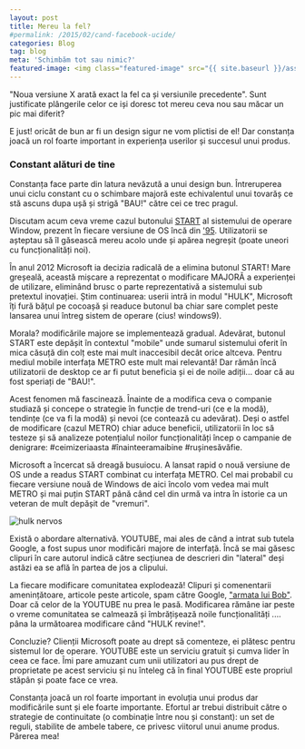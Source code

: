 ```yaml
---
layout: post
title: Mereu la fel?
#permalink: /2015/02/cand-facebook-ucide/
categories: Blog
tag: blog
meta: 'Schimbăm tot sau nimic?'
featured-image: <img class="featured-image" src="{{ site.baseurl }}/assets/img/post/cand-facebook-ucide/cfu-cover.png" alt="pixel art facebook and youtube" />
---
```


"Noua versiune X arată exact la fel ca și versiunile precedente". Sunt justificate plângerile celor ce iși doresc tot mereu ceva nou sau măcar un pic mai diferit?

E just! oricât de bun ar fi un design sigur ne vom plictisi de el! Dar constanța joacă un rol foarte important in experiența userilor și succesul unui produs.

### Constant alături de tine

Constanța face parte din latura nevăzută a unui design bun. Întreruperea unui ciclu constant cu o schimbare majoră este echivalentul unui tovarăș ce stă ascuns dupa ușă și strigă "BAU!" către cei ce trec pragul.

Discutam acum ceva vreme cazul butonului [START][1] al sistemului de operare Window, prezent în fiecare versiune de OS încă din ['95][2]. Utilizatorii se așteptau să îl găsească mereu acolo unde și apărea negreșit (poate uneori cu funcționalități noi).

În anul 2012 Microsoft ia decizia radicală de a elimina butonul START! Mare greșeală, această mișcare a reprezentat o modificare MAJORĂ a experienței de utilizare, eliminând brusc o parte reprezentativă a sistemului sub pretextul inovației. Știm continuarea: userii intră in modul "HULK", Microsoft îți fură bățul pe cocoașă și readuce butonul ba chiar sare complet peste lansarea unui întreg sistem de operare (cius! windows9).

Morala? modificările majore se implementează gradual. Adevărat, butonul START este depășit în contextul "mobile" unde sumarul sistemului oferit în mica căsuță din colț este mai mult inaccesibil decât orice altceva. Pentru mediul mobile interfața METRO este mult mai relevantă! Dar rămân încă utilizatorii de desktop ce ar fi putut beneficia și ei de noile adiții... doar că au fost speriați de "BAU!".

Acest fenomen mă fascinează. Înainte de a modifica ceva o companie studiază și concepe o strategie în funcție de trend-uri (ce e la modă), tendințe (ce va fi la modă) și nevoi (ce contează cu adevărat). Deși o astfel de modificare (cazul METRO) chiar aduce beneficii, utilizatorii în loc să testeze și să analizeze potențialul noilor funcționalități încep o campanie de denigrare: #ceimizeriaasta #înainteeramaibine #rușinesăvăfie.

Microsoft a încercat să dreagă busuiocu. A lansat rapid o nouă versiune de OS unde a readus START combinat cu interfața METRO. Cel mai probabil cu fiecare versiune nouă de Windows de aici încolo vom vedea mai mult METRO și mai puțin START până când cel din urmă va intra în istorie ca un veteran de mult depășit de "vremuri".

<img class="post-image" src="{{ site.baseurl }}/assets/img/post/constant/cnst-1.png" alt="hulk nervos"/>

Există o abordare alternativă. YOUTUBE, mai ales de când a intrat sub tutela Google, a fost supus unor modificări majore de interfață. Încă se mai găsesc clipuri în care autorul indică către secțiunea de descrieri din "lateral" deși astăzi ea se află în partea de jos a clipului.

La fiecare modificare comunitatea explodează! Clipuri și comenentarii amenințătoare, articole peste articole, spam către Google, ["armata lui Bob"][3]. Doar că celor de la YOUTUBE nu prea le pasă. Modificarea rămâne iar peste o vreme comunitatea se calmează și îmbrățișează noile funcționalități .... pâna la următoarea modificare când "HULK revine!".

Concluzie? Clienții Microsoft poate au drept să comenteze, ei plătesc pentru sistemul lor de operare. YOUTUBE este un serviciu gratuit și cumva lider în ceea ce face. Îmi pare amuzant cum unii utilizatori au pus drept de proprietate pe acest serviciu și nu înteleg că în final YOUTUBE este propriul stăpân și poate face ce vrea.

Constanța joacă un rol foarte important in evoluția unui produs dar modificările sunt și ele foarte importante. Efortul ar trebui distribuit către o strategie de continuitate (o combinație între nou și constant): un set de reguli, stabilite de ambele tabere, ce privesc viitorul unui anume produs. Părerea mea!

[1]: http://misiunea-web.com/blog/2015/07/10/windows-os-bate-mac-os-in-colturi/
[2]: https://en.wikipedia.org/wiki/Windows_95
[3]: http://www.dailydot.com/irl/bob-army-tank-ascii-art-youtube-google/
